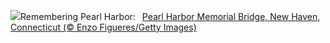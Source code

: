 ![](https://www.bing.com/th?id=OHR.NewHavenBridge_EN-US7922266620_UHD.jpg&w=1000)Remembering Pearl Harbor:&nbsp;&ensp;[Pearl Harbor Memorial Bridge, New Haven, Connecticut (© Enzo Figueres/Getty Images)](https://www.bing.com/th?id=OHR.NewHavenBridge_EN-US7922266620_UHD.jpg)
<br><br/>
